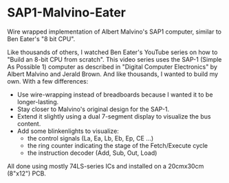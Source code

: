 # SAP1-Malvino-Eater
Wire wrapped implementation of Albert Malvino's SAP1 computer, similar to Ben Eater's "8 bit CPU". 

Like thousands of others, I watched Ben Eater's YouTube series on how to "Build an 8-bit CPU from scratch". 
This video series uses the SAP-1 (Simple As Possible 1) computer as described in "Digital Computer Electronics" 
by Albert Malvino and Jerald Brown. 
And like thousands, I wanted to build my own. With a few differences: 
  - Use wire-wrapping instead of breadboards because I wanted it to be longer-lasting. 
  - Stay closer to Malvino's original design for the SAP-1.
  - Extend it slightly using a dual 7-segment display to visualize the bus content.
  - Add some blinkenlights to visualize:
    - the control signals (La, Ea, Lb, Eb, Ep, CE ...) 
    - the ring counter indicating the stage of the Fetch/Execute cycle 
    - the instruction decoder (Add, Sub, Out, Load)

All done using mostly 74LS-series ICs and installed on a 20cmx30cm (8"x12") PCB. 

